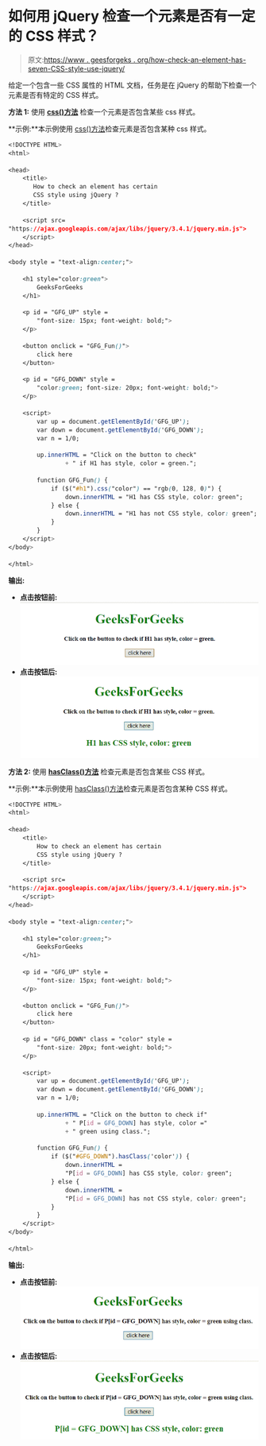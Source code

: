 # 如何用 jQuery 检查一个元素是否有一定的 CSS 样式？

> 原文:[https://www . geesforgeks . org/how-check-an-element-has-seven-CSS-style-use-jquery/](https://www.geeksforgeeks.org/how-to-check-an-element-has-certain-css-style-using-jquery/)

给定一个包含一些 CSS 属性的 HTML 文档，任务是在 jQuery 的帮助下检查一个元素是否有特定的 CSS 样式。

**方法 1:** 使用 **[css()方法](https://www.geeksforgeeks.org/jquery-css-method/)** 检查一个元素是否包含某些 css 样式。

**示例:**本示例使用 [css()方法](https://www.geeksforgeeks.org/jquery-css-method/)检查元素是否包含某种 css 样式。

```css
<!DOCTYPE HTML>  
<html>  

<head> 
    <title> 
       How to check an element has certain
       CSS style using jQuery ?
    </title>

    <script src=
"https://ajax.googleapis.com/ajax/libs/jquery/3.4.1/jquery.min.js">
    </script>
</head>

<body style = "text-align:center;">  

    <h1 style="color:green">
        GeeksForGeeks  
    </h1>

    <p id = "GFG_UP" style = 
        "font-size: 15px; font-weight: bold;">
    </p>

    <button onclick = "GFG_Fun()">
        click here
    </button>

    <p id = "GFG_DOWN" style =
        "color:green; font-size: 20px; font-weight: bold;">
    </p>

    <script> 
        var up = document.getElementById('GFG_UP');
        var down = document.getElementById('GFG_DOWN');
        var n = 1/0;

        up.innerHTML = "Click on the button to check"
                + " if H1 has style, color = green.";

        function GFG_Fun() {
            if ($("#h1").css("color") == "rgb(0, 128, 0)") {
                down.innerHTML = "H1 has CSS style, color: green";
            } else {    
                down.innerHTML = "H1 has not CSS style, color: green";
            }
        }
    </script> 
</body>  

</html>
```

**输出:**

*   **点击按钮前:**
    ![](img/9170afb93d0f56051008b65ecff93186.png)
*   **点击按钮后:**
    ![](img/feb495ff54a1df02653f0125c805417e.png)

**方法 2:** 使用 **[hasClass()方法](https://www.geeksforgeeks.org/jquery-hasclass-with-examples/)** 检查元素是否包含某些 CSS 样式。

**示例:**本示例使用 [hasClass()方法](https://www.geeksforgeeks.org/jquery-hasclass-with-examples/)检查元素是否包含某种 CSS 样式。

```css
<!DOCTYPE HTML>  
<html>  

<head> 
    <title> 
        How to check an element has certain
        CSS style using jQuery ?
    </title>

    <script src=
"https://ajax.googleapis.com/ajax/libs/jquery/3.4.1/jquery.min.js">
    </script>
</head>

<body style = "text-align:center;">  

    <h1 style="color:green;">  
        GeeksForGeeks
    </h1>

    <p id = "GFG_UP" style = 
        "font-size: 15px; font-weight: bold;">
    </p>

    <button onclick = "GFG_Fun()">
        click here
    </button>

    <p id = "GFG_DOWN" class = "color" style =
        "font-size: 20px; font-weight: bold;">
    </p>

    <script> 
        var up = document.getElementById('GFG_UP');
        var down = document.getElementById('GFG_DOWN');
        var n = 1/0;

        up.innerHTML = "Click on the button to check if"
                + " P[id = GFG_DOWN] has style, color ="
                + " green using class.";

        function GFG_Fun() {
            if ($("#GFG_DOWN").hasClass('color')) {
                down.innerHTML = 
                "P[id = GFG_DOWN] has CSS style, color: green";
            } else {    
                down.innerHTML = 
                "P[id = GFG_DOWN] has not CSS style, color: green";
            }
        }
    </script> 
</body>  

</html>
```

**输出:**

*   **点击按钮前:**
    ![](img/e0672e32edc6643c5a09671c086e54fa.png)
*   **点击按钮后:**
    ![](img/79cfae44c2f103e9de70c5e6707c81f7.png)